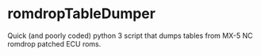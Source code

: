 # romdropTableDumper
Quick (and poorly coded) python 3 script that dumps tables from MX-5 NC romdrop patched ECU roms.

